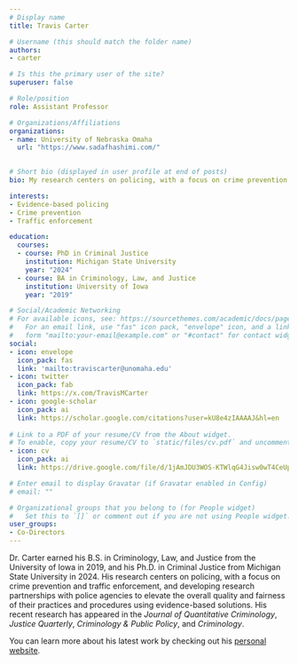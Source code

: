 ```yaml
---
# Display name
title: Travis Carter

# Username (this should match the folder name)
authors:
- carter

# Is this the primary user of the site?
superuser: false

# Role/position
role: Assistant Professor

# Organizations/Affiliations
organizations:
- name: University of Nebraska Omaha
  url: "https://www.sadafhashimi.com/"
  

# Short bio (displayed in user profile at end of posts)
bio: My research centers on policing, with a focus on crime prevention and traffic enforcement, and developing research partnerships with police agencies to elevate the overall quality and fairness of their practices and procedures using evidence-based solutions.

interests:
- Evidence-based policing
- Crime prevention
- Traffic enforcement

education:
  courses:
  - course: PhD in Criminal Justice
    institution: Michigan State University
    year: "2024"
  - course: BA in Criminology, Law, and Justice
    institution: University of Iowa
    year: "2019"

# Social/Academic Networking
# For available icons, see: https://sourcethemes.com/academic/docs/page-builder/#icons
#   For an email link, use "fas" icon pack, "envelope" icon, and a link in the
#   form "mailto:your-email@example.com" or "#contact" for contact widget.
social:
- icon: envelope
  icon_pack: fas
  link: 'mailto:traviscarter@unomaha.edu'
- icon: twitter
  icon_pack: fab
  link: https://x.com/TravisMCarter
- icon: google-scholar
  icon_pack: ai
  link: https://scholar.google.com/citations?user=kU8e4zIAAAAJ&hl=en
  
# Link to a PDF of your resume/CV from the About widget.
# To enable, copy your resume/CV to `static/files/cv.pdf` and uncomment the lines below.
- icon: cv
  icon_pack: ai
  link: https://drive.google.com/file/d/1jAmJDU3WOS-KTWlqG4Jisw0wT4CeUp2o/view?usp=sharing

# Enter email to display Gravatar (if Gravatar enabled in Config)
# email: ""

# Organizational groups that you belong to (for People widget)
#   Set this to `[]` or comment out if you are not using People widget.
user_groups:
- Co-Directors
---
```


Dr. Carter earned his B.S. in Criminology, Law, and Justice from the University of Iowa in 2019, and his Ph.D. in Criminal Justice from Michigan State University in 2024. His research centers on policing, with a focus on crime prevention and traffic enforcement, and developing research partnerships with police agencies to elevate the overall quality and fairness of their practices and procedures using evidence-based solutions. His recent research has appeared in the *Journal of Quantitative Criminology*, *Justice Quarterly*, *Criminology & Public Policy*, and *Criminology*. 

You can learn more about his latest work by checking out his [personal website](https://www.travisstudiescrime.com/). 
